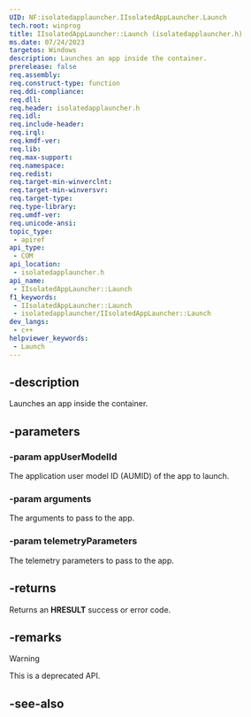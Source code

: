 ```yaml
---
UID: NF:isolatedapplauncher.IIsolatedAppLauncher.Launch
tech.root: winprog
title: IIsolatedAppLauncher::Launch (isolatedapplauncher.h)
ms.date: 07/24/2023
targetos: Windows
description: Launches an app inside the container.
prerelease: false
req.assembly: 
req.construct-type: function
req.ddi-compliance: 
req.dll: 
req.header: isolatedapplauncher.h
req.idl: 
req.include-header: 
req.irql: 
req.kmdf-ver: 
req.lib: 
req.max-support: 
req.namespace: 
req.redist: 
req.target-min-winverclnt: 
req.target-min-winversvr: 
req.target-type: 
req.type-library: 
req.umdf-ver: 
req.unicode-ansi: 
topic_type:
 - apiref
api_type:
 - COM
api_location:
 - isolatedapplauncher.h
api_name:
 - IIsolatedAppLauncher::Launch
f1_keywords:
 - IIsolatedAppLauncher::Launch
 - isolatedapplauncher/IIsolatedAppLauncher::Launch
dev_langs:
 - c++
helpviewer_keywords:
 - Launch
---
```


## -description

Launches an app inside the container.

## -parameters

### -param appUserModelId

The application user model ID (AUMID) of the app to launch.

### -param arguments

The arguments to pass to the app.

### -param telemetryParameters

The telemetry parameters to pass to the app.

## -returns

Returns an **HRESULT** success or error code.

## -remarks

> [!WARNING]
> This is a deprecated API.

## -see-also
